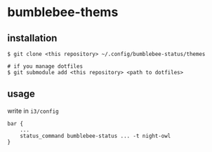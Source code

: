 # bumblebee-thems 

## installation

```console
$ git clone <this repository> ~/.config/bumblebee-status/themes

# if you manage dotfiles
$ git submodule add <this repository> <path to dotfiles>
```

## usage

write in `i3/config`
```
bar {
    ...
    status_command bumblebee-status ... -t night-owl
}
```
